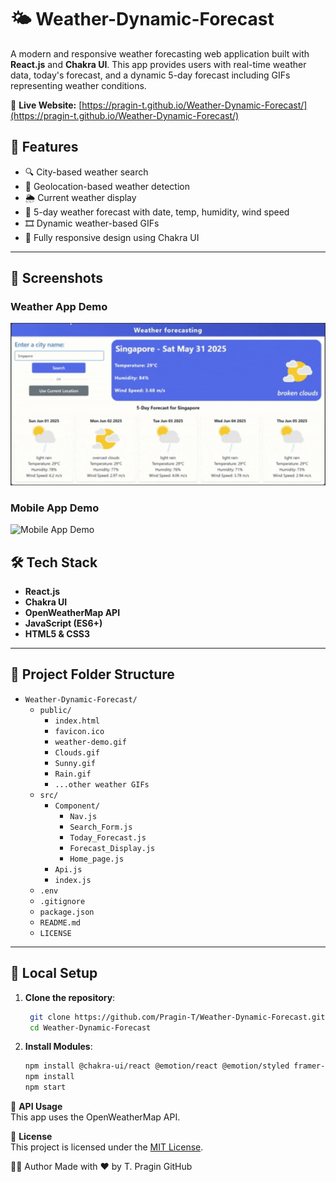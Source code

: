 # 🌤️ Weather-Dynamic-Forecast

A modern and responsive weather forecasting web application built with **React.js** and **Chakra UI**. This app provides users with real-time weather data, today's forecast, and a dynamic 5-day forecast including GIFs representing weather conditions.

🔗 **Live Website:** [https://pragin-t.github.io/Weather-Dynamic-Forecast/](https://pragin-t.github.io/Weather-Dynamic-Forecast/)

## 🚀 Features

- 🔍 City-based weather search  
- 📍 Geolocation-based weather detection  
- 🌦️ Current weather display  
- 📅 5-day weather forecast with date, temp, humidity, wind speed  
- 🎞️ Dynamic weather-based GIFs  
- 📱 Fully responsive design using Chakra UI  

---

## 📸 Screenshots

### Weather App Demo
<img src="./public/Web-app-Screenshot.gif" alt="Weather App Demo" width="600" />

### Mobile App Demo
<img src="./public/Mobile-app_screen.gif" alt="Mobile App Demo" width="600" />

## 🛠️ Tech Stack

- **React.js**  
- **Chakra UI**  
- **OpenWeatherMap API**  
- **JavaScript (ES6+)**  
- **HTML5 & CSS3**  

---

## 📁 Project Folder Structure

- `Weather-Dynamic-Forecast/`  
  - `public/`  
    - `index.html`  
    - `favicon.ico`  
    - `weather-demo.gif`  
    - `Clouds.gif`  
    - `Sunny.gif`  
    - `Rain.gif`  
    - `...other weather GIFs`  
  - `src/`  
    - `Component/`  
      - `Nav.js`  
      - `Search_Form.js`  
      - `Today_Forecast.js`  
      - `Forecast_Display.js`  
      - `Home_page.js`  
    - `Api.js`  
    - `index.js`  
  - `.env`  
  - `.gitignore`  
  - `package.json`  
  - `README.md`  
  - `LICENSE`  

---

## 🧪 Local Setup

1. **Clone the repository**:

   ```bash
    git clone https://github.com/Pragin-T/Weather-Dynamic-Forecast.git
    cd Weather-Dynamic-Forecast
2. **Install Modules**:
    ```bash
    npm install @chakra-ui/react @emotion/react @emotion/styled framer-motion
    npm install
    npm start
   

🔐 **API Usage**  
This app uses the OpenWeatherMap API.

📄 **License**  
This project is licensed under the [MIT License](./LICENSE).

🙋‍♂️ Author
Made with ❤️ by T. Pragin
GitHub
